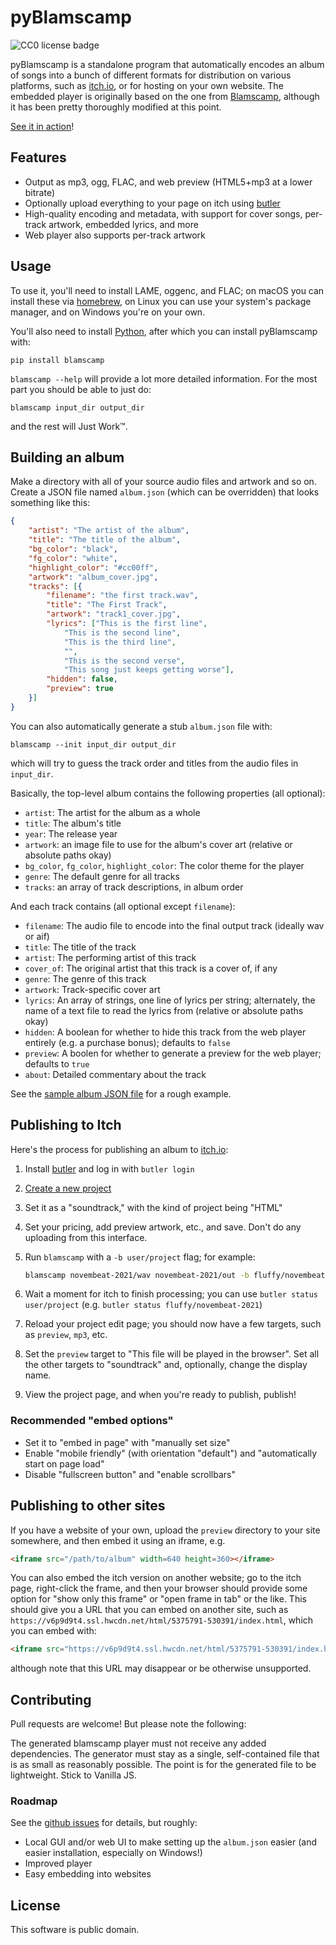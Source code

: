 # pyBlamscamp

![CC0 license badge](https://licensebuttons.net/p/zero/1.0/88x31.png)

pyBlamscamp is a standalone program that automatically encodes an album of songs into a bunch of different formats for distribution on various platforms, such as [itch.io](https://itch.io/), or for hosting on your own website. The embedded player is originally based on the one from [Blamscamp](https://github.com/blackle/blamscamp), although it has been pretty thoroughly modified at this point.

[See it in action](https://fluffy.itch.io/novembeat-2021)!

## Features

* Output as mp3, ogg, FLAC, and web preview (HTML5+mp3 at a lower bitrate)
* Optionally upload everything to your page on itch using [butler](https://itch.io/docs/butler/)
* High-quality encoding and metadata, with support for cover songs, per-track artwork, embedded lyrics, and more
* Web player also supports per-track artwork

## Usage

To use it, you'll need to install LAME, oggenc, and FLAC; on macOS you can install these via [homebrew](https://brew.sh/), on Linux you can use your system's package manager, and on Windows you're on your own.

You'll also need to install [Python](https://python.org), after which you can install pyBlamscamp with:

```
pip install blamscamp
```

`blamscamp --help` will provide a lot more detailed information. For the most part you should be able to just do:

```
blamscamp input_dir output_dir
```

and the rest will Just Work™.

## Building an album

Make a directory with all of your source audio files and artwork and so on. Create a JSON file named `album.json` (which can be overridden) that looks something like this:

```json
{
    "artist": "The artist of the album",
    "title": "The title of the album",
    "bg_color": "black",
    "fg_color": "white",
    "highlight_color": "#cc00ff",
    "artwork": "album_cover.jpg",
    "tracks": [{
        "filename": "the first track.wav",
        "title": "The First Track",
        "artwork": "track1_cover.jpg",
        "lyrics": ["This is the first line",
            "This is the second line",
            "This is the third line",
            "",
            "This is the second verse",
            "This song just keeps getting worse"],
        "hidden": false,
        "preview": true
    }]
}
```

You can also automatically generate a stub `album.json` file with:

```
blamscamp --init input_dir output_dir
```

which will try to guess the track order and titles from the audio files in `input_dir`.

Basically, the top-level album contains the following properties (all optional):

* `artist`: The artist for the album as a whole
* `title`: The album's title
* `year`: The release year
* `artwork`: an image file to use for the album's cover art (relative or absolute paths okay)
* `bg_color`, `fg_color`, `highlight_color`: The color theme for the player
* `genre`: The default genre for all tracks
* `tracks`: an array of track descriptions, in album order

And each track contains (all optional except `filename`):

* `filename`: The audio file to encode into the final output track (ideally wav or aif)
* `title`: The title of the track
* `artist`: The performing artist of this track
* `cover_of`: The original artist that this track is a cover of, if any
* `genre`: The genre of this track
* `artwork`: Track-specific cover art
* `lyrics`: An array of strings, one line of lyrics per string; alternately, the name of a text file to read the lyrics from (relative or absolute paths okay)
* `hidden`: A boolean for whether to hide this track from the web player entirely (e.g. a purchase bonus); defaults to `false`
* `preview`: A boolen for whether to generate a preview for the web player; defaults to `true`
* `about`: Detailed commentary about the track

See the [sample album JSON file](https://github.com/fluffy-critter/pyBlamscamp/blob/main/test_album/album.json) for a rough example.

## Publishing to Itch

Here's the process for publishing an album to [itch.io](https://itch.io):

1. Install [butler](https://itch.io/docs/butler/) and log in with `butler login`
1. [Create a new project](https://itch.io/game/new)
2. Set it as a "soundtrack," with the kind of project being "HTML"
3. Set your pricing, add preview artwork, etc., and save. Don't do any uploading from this interface.
4. Run `blamscamp` with a `-b user/project` flag; for example:

    ```sh
    blamscamp novembeat-2021/wav novembeat-2021/out -b fluffy/novembeat-2021
    ```
5. Wait a moment for itch to finish processing; you can use `butler status user/project` (e.g. `butler status fluffy/novembeat-2021`)
6. Reload your project edit page; you should now have a few targets, such as `preview`, `mp3`, etc.
7. Set the `preview` target to "This file will be played in the browser". Set all the other targets to "soundtrack" and, optionally, change the display name.
8. View the project page, and when you're ready to publish, publish!

### Recommended "embed options"

* Set it to "embed in page" with "manually set size"
* Enable "mobile friendly" (with orientation "default") and "automatically start on page load"
* Disable "fullscreen button" and "enable scrollbars"

## Publishing to other sites

If you have a website of your own, upload the `preview` directory to your site somewhere, and then embed it using an iframe, e.g.

```html
<iframe src="/path/to/album" width=640 height=360></iframe>
```

You can also embed the itch version on another website; go to the itch page, right-click the frame, and then your browser should provide some option for "show only this frame" or "open frame in tab" or the like. This should give you a URL that you can embed on another site, such as `https://v6p9d9t4.ssl.hwcdn.net/html/5375791-530391/index.html`, which you can embed with:

```html
<iframe src="https://v6p9d9t4.ssl.hwcdn.net/html/5375791-530391/index.html" width=640 height=360></iframe>
```

although note that this URL may disappear or be otherwise unsupported.

## Contributing

Pull requests are welcome! But please note the following:

The generated blamscamp player must not receive any added dependencies. The generator must stay as a single, self-contained file that is as small as reasonably possible. The point is for the generated file to be lightweight. Stick to Vanilla JS.

### Roadmap

See the [github issues](https://github.com/fluffy-critter/pyBlamscamp/issues) for details, but roughly:

* Local GUI and/or web UI to make setting up the `album.json` easier (and easier installation, especially on Windows!)
* Improved player
* Easy embedding into  websites

## License

This software is public domain.

